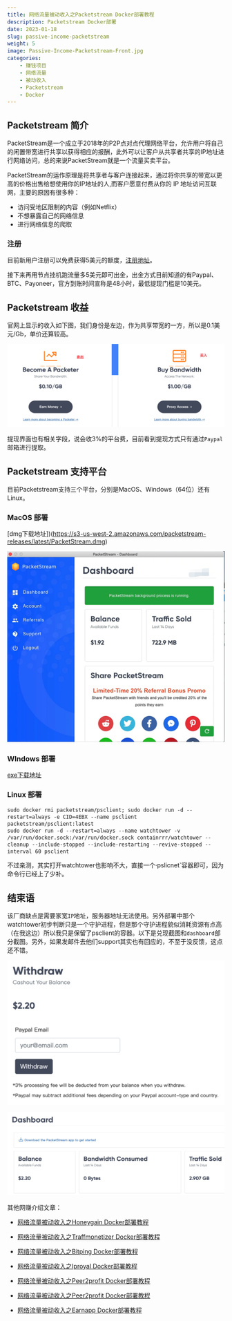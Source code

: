 ```yaml
---
title: 网络流量被动收入之Packetstream Docker部署教程
description: Packetstream Docker部署
date: 2023-01-18
slug: passive-income-packetstream
weight: 5
image: Passive-Income-Packetstream-Front.jpg
categories:
    - 赚钱项目
    - 网络流量
    - 被动收入
    - Packetstream
    - Docker
---
```


## Packetstream 简介

PacketStream是一个成立于2018年的P2P点对点代理网络平台，允许用户将自己的闲置带宽进行共享以获得相应的报酬，此外可以让客户从共享者共享的IP地址进行网络访问，总的来说PacketStream就是一个流量买卖平台。

PacketStream的运作原理是将共享者与客户连接起来，通过将你共享的带宽以更高的价格出售给想使用你的IP地址的人,而客户愿意付费从你的 IP 地址访问互联网，主要的原因有很多种：

- 访问受地区限制的内容（例如Netflix）
- 不想暴露自己的网络信息
- 进行网络信息的爬取

### 注册

目前新用户注册可以免费获得5美元的额度，[注册地址](https://packetstream.io/?psr=4EBX)。

接下来再用节点挂机跑流量多5美元即可出金，出金方式目前知道的有Paypal、BTC、Payoneer，官方到账时间宣称是48小时，最低提现门槛是10美元。

## Packetstream 收益

官网上显示的收入如下图，我们身份是左边，作为共享带宽的一方，所以是0.1美元/Gb，单价还算较高。

![流量计算单价](Packetstream-income-rules.png)

提现界面也有相关字段，说会收3%的平台费，目前看到提现方式只有通过`Paypal`邮箱进行提取。

## Packetstream 支持平台

目前Packetstream支持三个平台，分别是MacOS、Windows（64位）还有Linux。

### MacOS 部署

[dmg下载地址])(https://s3-us-west-2.amazonaws.com/packetstream-releases/latest/PacketStream.dmg)

![Packetstream Mac端](Packetstream-MacOS-Client.png)

### WIndows 部署

[exe下载地址](https://s3-us-west-2.amazonaws.com/packetstream-releases/latest/PacketStream.exe)

### Linux 部署

```shell
sudo docker rmi packetstream/psclient; sudo docker run -d --restart=always -e CID=4EBX --name psclient packetstream/psclient:latest 
sudo docker run -d --restart=always --name watchtower -v /var/run/docker.sock:/var/run/docker.sock containrrr/watchtower --cleanup --include-stopped --include-restarting --revive-stopped --interval 60 psclient
```

不过亲测，其实打开watchtower也影响不大，直接一个·pslicnet`容器即可，因为命令行已经上了少补。

## 结束语

该厂商缺点是需要家宽`IP`地址，服务器地址无法使用。另外部署中那个watchtower初步判断只是一个守护进程，但是那个守护进程貌似消耗资源有点高（在我这边）所以我只是保留了psclient的容器。以下是兑现截图和`dashboard`部分截图。另外，如果发邮件去他们support其实也有回应的，不至于没反馈，这点还不错。

![兑换界面](Exchange-snapshot.png)

![主面板流量统计界面](PacketStream-Dashboard-Traffic.png)

其他网赚介绍文章：

- [网络流量被动收入之Honeygain Docker部署教程](https://yysy.site/p/passive-income-honeygain/)
-  [网络流量被动收入之Traffmonetizer Docker部署教程](https://yysy.site/p/passive-income-traffmonetizer)
-  [网络流量被动收入之Bitping Docker部署教程](https://yysy.site/p/passive-income-bitping)
-  [网络流量被动收入之Iproyal Docker部署教程](https://yysy.site/p/passive-income-iproyal)
-  [网络流量被动收入之Peer2profit Docker部署教程](https://yysy.site/p/passive-income-peer2profit)
- [网络流量被动收入之Peer2profit Docker部署教程](https://yysy.site/p/passive-income-peer2profit)

- [网络流量被动收入之Earnapp Docker部署教程](ttps://yysy.site/p/passive-income-earnapp)
